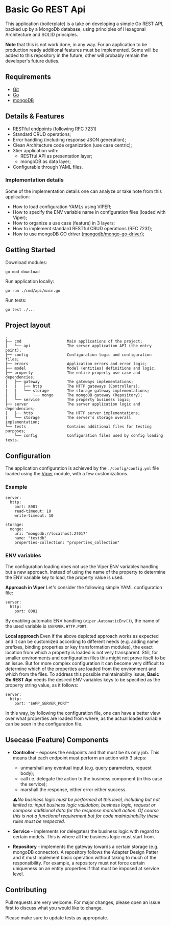 # Basic Go REST Api

This application (boilerplate) is a take on developing a simple Go REST API, backed up by a MongoDb database, using principles of Hexagonal Architecture and SOLID principles.

**Note** that this is not work done, in any way. For an application to be production ready additional features must be implemented. Some will be added to this repository in the future, other will probably remain the developer's future duties.

## Requirements

- [Git](https://git-scm.com/)
- [Go](https://golang.org/dl/)
- [mongoDB](https://www.mongodb.com/)

## Details & Features

- RESTful endpoints (following [RFC 7231](https://tools.ietf.org/html/rfc7231))
- Standard CRUD operations;
- Error handling (including response JSON generation);
- Clean Architecture code organization (use case centric);
- 3tier application with:
  - RESTful API as presentation layer;
  - mongoDB as data layer;
- Configurable through YAML files.

### Implementation details
Some of the implementation details one can analyze or take note from this application:
- How to load configuration YAMLs using VIPER;
- How to specify the ENV variable name in configuration files (loaded with Viper);
- How to organize a use case (feature) in 3 layers;
- How to implement standard RESTful CRUD operations (RFC 7231);
- How to use mongoDB GO driver ([mongodb/mongo-go-driver](https://github.com/mongodb/mongo-go-driver));

## Getting Started

Download modules:
```
go mod download
```

Run application locally:
```
go run ./cmd/api/main.go
```

Run tests:
```
go test ./...
```

## Project layout

```
.
├── cmd                    Main applications of the project;
│   └── api                The server application API (the entry point);
├── config                 Configuration logic and configuration files;
├── errors                 Application errors and error logic;
├── model                  Model (entities) definitions and logic;
├── property               The entire property use case and dependencies;
│   ├── gateway            The gateways implementations;
|   |   ├── http           The HTTP gateways (Controllers);
|   |   └── storage        The storage gateway implementations;
|   |       └── mongo      The mongoDB gateway (Repository);
│   └── service            The property business logic;
├── server                 The server application logic and dependencies;
│   ├── http               The HTTP server implementations;
|   └── storage            The server's storage overall implementation;
└── tests                  Contains additional files for testing purposes;
    └── config             Configuration files used by config loading tests.
```

## Configuration
The application configuration is achieved by the `./config/config.yml` file loaded using the [Viper](https://github.com/spf13/viper) module, with a few customizations.

### Example
```
server:  
  http:
    port: 8081    
    read-timeout: 10    
    write-timeout: 10

storage:
  mongo:
    uri: "mongodb://localhost:27017"
    name: "testdb"
    properties-collection: "properties_collection"
```
### ENV variables
The configuration loading does not use the Viper ENV variables handling but a new approach. Instead of using the name of the property to determine the ENV variable key to load, the property value is used.

**Approach in Viper**
Let's consider the following simple YAML configuration file:
```
server:  
  http:
    port: 8081
```
By enabling automatic ENV handling (`viper.AutomaticEnv()`), the name of the used variable is `$SERVER.HTTP.PORT`.

**Local approach**
Even if the above depicted approach works as expected and it can be customized according to different needs (e.g. adding name prefixes, binding properties or key transformation modules), the exact location from which a property is loaded is not very transparent. Still, for smaller environments and configuration files this might not prove itself to be an issue. But for more complex configuration it can become very difficult to determine which of the properties are loaded from the environment and which from the files.
To address this possible maintainability issue, **Basic Go REST Api** needs the desired ENV variables keys to be specified as the property string value, as it follows:
```
server:  
  http:
    port: "$APP_SERVER_PORT"
```
In this way, by following the configuration file, one can have a better view over what properties are loaded from where, as the actual loaded variable can be seen in the configuration file.

## Usecase (Feature) Components

* **Controller** - exposes the endpoints and that must be its only job. This means that each endpoint must perform an action with 3 steps:
  - unmarshall any eventual input (e.g. query parameters, request body);
  - call i.e. delegate the action to the business component (in this case the service);
  - marshall the response, either error either success.

   :warning:_No business logic must be performed at this level, including but not limited to: input business logic validation, business logic, request or compose additional data for the response marshall action. Of course this is not a functional requirement but for code maintainability these rules must be respected._

* **Service** - implements (or delegates) the business logic with regard to certain models. This is where all the business logic must start from.

* **Repository** - implements the gateway towards a certain storage (e.g. mongoDB connector). A repository follows the Adapter Design Patter and it must implement basic operation without taking to much of the responsibility. For example, a repository must not force certain uniqueness on an entity properties if that must be imposed at service level.

## Contributing
Pull requests are very welcome. For major changes, please open an issue first to discuss what you would like to change.

Please make sure to update tests as appropriate.